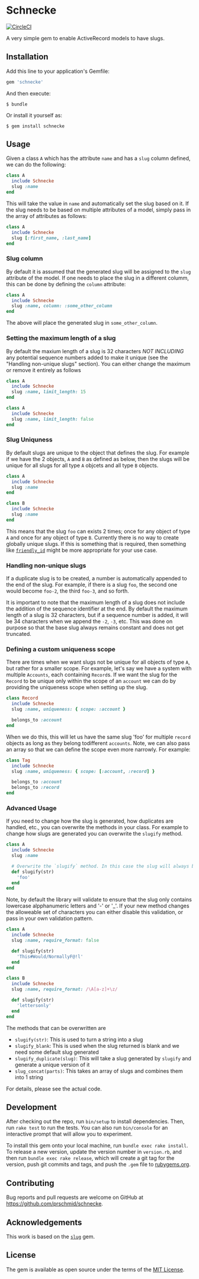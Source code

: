 # Schnecke

[![CircleCI](https://dl.circleci.com/status-badge/img/gh/prschmid/schnecke/tree/main.svg?style=shield)](https://dl.circleci.com/status-badge/redirect/gh/prschmid/schnecke/tree/main)

A very simple gem to enable ActiveRecord models to have slugs.

## Installation

Add this line to your application's Gemfile:

```ruby
gem 'schnecke'
```

And then execute:

    $ bundle

Or install it yourself as:

    $ gem install schnecke

## Usage

Given a class `A` which has the attribute `name` and has a `slug` column defined, we can do the following:

```ruby
class A
  include Schnecke
  slug :name
end
```

This will take the value in `name` and automatically set the slug based on it. If the slug needs to be based on multiple attributes of a model, simply pass in the array of attributes as follows:

```ruby
class A
  include Schnecke
  slug [:first_name, :last_name]
end
```

### Slug column

By default it is assumed that the generated slug will be assigned to the `slug` attribute of the model. If one needs to place the slug in a different columm, this can be done by defining the `column` attribute:

```ruby
class A
  include Schnecke
  slug :name, column: :some_other_column
end
```

The above will place the generated slug in `some_other_column`.

### Setting the maximum length of a slug

By default the maxium length of a slug is 32 characters *NOT INCLUDING* any potential sequence numbers added to make it unique (see the "Handling non-unique slugs" section). You can either change the maximum or remove it entirely as follows


```ruby
class A
  include Schnecke
  slug :name, limit_length: 15
end
```

```ruby
class A
  include Schnecke
  slug :name, limit_length: false
end
```

### Slug Uniquness

By default slugs are unique to the object that defines the slug. For example if we have the 2 objects, `A` and `B` as defined as below, then the slugs will be unique for all slugs for all type `A` objcets and all type `B` objects. 

```ruby
class A
  include Schnecke
  slug :name
end

class B
  include Schnecke
  slug :name
end
```

This means that the slug `foo` can exists 2 times; once for any object of type `A` and once for any object of type `B`. Currently there is no way to create globally unique slugs. If this is something that is required, then something like [`friendly_id`](https://github.com/norman/friendly_id) might be more appropriate for your use case.

### Handling non-unique slugs

If a duplicate slug is to be created, a number is automatically appended to the end of the slug. For example, if there is a slug `foo`, the second one would become `foo-2`, the third `foo-3`, and so forth.

It is important to note that the maximum length of a slug does not include the addition of the sequence identifier at the end. By default the maximum length of a slug is 32 characters, but if a sequence number is added, it will be 34 characters when we append the `-2`, `-3`, etc. This was done on purpose so that the base slug always remains constant and does not get truncated.

### Defining a custom uniqueness scope

There are times when we want slugs not be unique for all objects of type `A`, but rather for a smaller scope. For example, let's say we have a system with multiple `Accounts`, each containing `Record`s. If we want the slug for the `Record` to be unique only within the scope of an `account` we can do by providing the uniqueness scope when setting up the slug.

```ruby
class Record
  include Schnecke
  slug :name, uniqueness: { scope: :account }

  belongs_to :account
end
```

When we do this, this will let us have the same slug 'foo' for multiple `record` objects as long as they belong todifferent `accounts`. Note, we can also pass an array so that we can define the scope even more narrowly. For example:

```ruby
class Tag
  include Schnecke
  slug :name, uniqueness: { scope: [:account, :record] }

  belongs_to :account
  belongs_to :record
end
```

### Advanced Usage

If you need to change how the slug is generated, how duplicates are handled, etc., you can overwrite the methods in your class. For example to change how slugs are generated you can overwrite the `slugify` method.

```ruby
class A
  include Schnecke
  slug :name

  # Overwrite the `slugify` method. In this case the slug will always be 'foo'
  def slugify(str)
    'foo'
  end
end
```

Note, by default the library will validate to ensure that the slug only contains lowercase alpphanumeric letters and '-' or '_'. If your new method changes the alloweable set of characters you can either disable this validation, or pass in your own validation pattern.

```ruby
class A
  include Schnecke
  slug :name, require_format: false

  def slugify(str)
    'This#Would/NormallyF@!l'
  end
end

class B
  include Schnecke
  slug :name, require_format: /\A[a-z]+\z/

  def slugify(str)
    'lettersonly'
  end
end
```

The methods that can be overwritten are 

* `slugify(str)`: This is used to turn a string into a slug
* `slugify_blank`: This is used when the slug returned is blank and we need some default slug generated
* `slugify_duplicate(slug)`: This will take a slug generated by `slugify` and generate a unique version of it
* `slug_concat(parts)`: This takes an array of slugs and combines them into 1 string

For details, please see the actual code.

## Development

After checking out the repo, run `bin/setup` to install dependencies. Then, run `rake test` to run the tests. You can also run `bin/console` for an interactive prompt that will allow you to experiment.

To install this gem onto your local machine, run `bundle exec rake install`. To release a new version, update the version number in `version.rb`, and then run `bundle exec rake release`, which will create a git tag for the version, push git commits and tags, and push the `.gem` file to [rubygems.org](https://rubygems.org).

## Contributing

Bug reports and pull requests are welcome on GitHub at https://github.com/prschmid/schnecke.

## Acknowledgements

This work is based on the [`slug`](https://github.com/bkoski/slug) gem.

## License

The gem is available as open source under the terms of the [MIT License](https://opensource.org/licenses/MIT).
